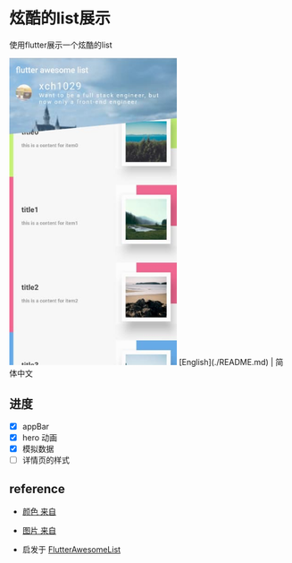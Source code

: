 # 炫酷的list展示

使用flutter展示一个炫酷的list

<img src="https://github.com/xch1029/awesomelist/blob/master/screenshot/awesomelist.jpg?raw=true" width="300">
[English](./README.md) | 简体中文

## 进度

- [x] appBar
- [x] hero 动画
- [x] 模拟数据
- [ ] 详情页的样式

## reference
- [颜色 来自](https://colorsupplyyy.com/app)
- [图片 来自](https://picsum.photos/)

- 启发于 [FlutterAwesomeList](https://github.com/samarthagarwal/FlutterAwesomeList)

